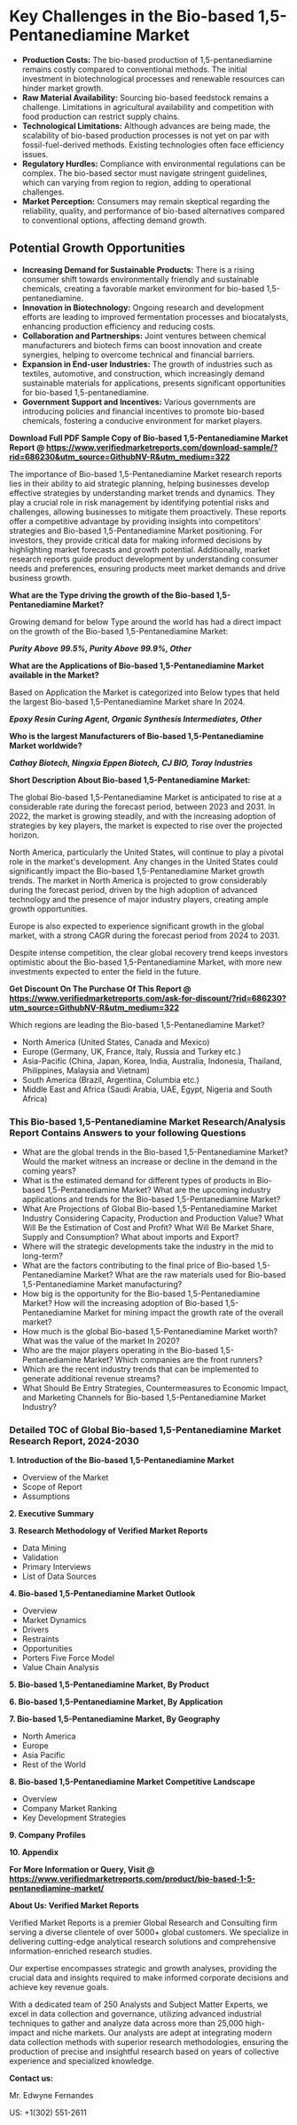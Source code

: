 <p class=""><h1>Key Challenges in the Bio-based 1,5-Pentanediamine Market</h1><ul>    <li><strong>Production Costs:</strong> The bio-based production of 1,5-pentanediamine remains costly compared to conventional methods. The initial investment in biotechnological processes and renewable resources can hinder market growth.</li>    <li><strong>Raw Material Availability:</strong> Sourcing bio-based feedstock remains a challenge. Limitations in agricultural availability and competition with food production can restrict supply chains.</li>    <li><strong>Technological Limitations:</strong> Although advances are being made, the scalability of bio-based production processes is not yet on par with fossil-fuel-derived methods. Existing technologies often face efficiency issues.</li>    <li><strong>Regulatory Hurdles:</strong> Compliance with environmental regulations can be complex. The bio-based sector must navigate stringent guidelines, which can varying from region to region, adding to operational challenges.</li>    <li><strong>Market Perception:</strong> Consumers may remain skeptical regarding the reliability, quality, and performance of bio-based alternatives compared to conventional options, affecting demand growth.</li></ul><h2>Potential Growth Opportunities</h2><ul>    <li><strong>Increasing Demand for Sustainable Products:</strong> There is a rising consumer shift towards environmentally friendly and sustainable chemicals, creating a favorable market environment for bio-based 1,5-pentanediamine.</li>    <li><strong>Innovation in Biotechnology:</strong> Ongoing research and development efforts are leading to improved fermentation processes and biocatalysts, enhancing production efficiency and reducing costs.</li>    <li><strong>Collaboration and Partnerships:</strong> Joint ventures between chemical manufacturers and biotech firms can boost innovation and create synergies, helping to overcome technical and financial barriers.</li>    <li><strong>Expansion in End-user Industries:</strong> The growth of industries such as textiles, automotive, and construction, which increasingly demand sustainable materials for applications, presents significant opportunities for bio-based 1,5-pentanediamine.</li>    <li><strong>Government Support and Incentives:</strong> Various governments are introducing policies and financial incentives to promote bio-based chemicals, fostering a conducive environment for market players.</li></ul></p><p class=""><strong>Download Full PDF Sample Copy of Bio-based 1,5-Pentanediamine Market Report @ <a href="https://www.verifiedmarketreports.com/download-sample/?rid=686230&utm_source=GithubNV-R&utm_medium=322" target="_blank">https://www.verifiedmarketreports.com/download-sample/?rid=686230&utm_source=GithubNV-R&utm_medium=322</a></strong></p><p>The importance of&nbsp;Bio-based 1,5-Pentanediamine Market research reports lies in their ability to aid strategic planning, helping businesses develop effective strategies by understanding market trends and dynamics. They play a crucial role in risk management by identifying potential risks and challenges, allowing businesses to mitigate them proactively. These reports offer a competitive advantage by providing insights into competitors' strategies and Bio-based 1,5-Pentanediamine Market positioning. For investors, they provide critical data for making informed decisions by highlighting market forecasts and growth potential. Additionally, market research reports guide product development by understanding consumer needs and preferences, ensuring products meet market demands and drive business growth.</p><p><strong>What are the&nbsp;Type driving the growth of the Bio-based 1,5-Pentanediamine Market?</strong></p><p id="" class="">Growing demand for below Type around the world has had a direct impact on the growth of the Bio-based 1,5-Pentanediamine Market:</p><p class=""><em><strong>Purity Above 99.5%, Purity Above 99.9%, Other</strong></em></p><p class=""><strong>What are the&nbsp;Applications&nbsp;of Bio-based 1,5-Pentanediamine Market available in the Market?</strong></p><p id="" class="">Based on Application the Market is categorized into Below types that held the largest Bio-based 1,5-Pentanediamine Market share In 2024.</p><p class=""><em><strong>Epoxy Resin Curing Agent, Organic Synthesis Intermediates, Other</strong></em></p><p class=""><strong>Who is the largest Manufacturers of Bio-based 1,5-Pentanediamine Market worldwide?</strong></p><p><em><strong>Cathay Biotech, Ningxia Eppen Biotech, CJ BIO, Toray Industries</strong></em></p><p id="" class=""><strong>Short Description About Bio-based 1,5-Pentanediamine Market:</strong></p><p>The global Bio-based 1,5-Pentanediamine Market is anticipated to rise at a considerable rate during the forecast period, between 2023 and 2031. In 2022, the market is growing steadily, and with the increasing adoption of strategies by key players, the market is expected to rise over the projected horizon.</p><p>North America, particularly the United States, will continue to play a pivotal role in the market's development. Any changes in the United States could significantly impact the Bio-based 1,5-Pentanediamine Market growth trends. The market in North America is projected to grow considerably during the forecast period, driven by the high adoption of advanced technology and the presence of major industry players, creating ample growth opportunities.</p><p>Europe is also expected to experience significant growth in the global market, with a strong CAGR during the forecast period from 2024 to 2031.</p><p>Despite intense competition, the clear global recovery trend keeps investors optimistic about the Bio-based 1,5-Pentanediamine Market, with more new investments expected to enter the field in the future.</p><p id="" class=""><strong>Get Discount On The Purchase Of This Report @ <a href="https://www.verifiedmarketreports.com/ask-for-discount/?rid=686230?utm_source=GithubNV-R&utm_medium=322" target="_blank">https://www.verifiedmarketreports.com/ask-for-discount/?rid=686230?utm_source=GithubNV-R&utm_medium=322</a></strong></p><p class="">Which regions are leading the Bio-based 1,5-Pentanediamine Market?</p><ul><li>North America (United States, Canada and Mexico)</li><li>Europe (Germany, UK, France, Italy, Russia and Turkey etc.)</li><li>Asia-Pacific (China, Japan, Korea, India, Australia, Indonesia, Thailand, Philippines, Malaysia and Vietnam)</li><li>South America (Brazil, Argentina, Columbia etc.)</li><li>Middle East and Africa (Saudi Arabia, UAE, Egypt, Nigeria and South Africa)</li></ul><h3 id="" class="">This Bio-based 1,5-Pentanediamine Market Research/Analysis Report Contains Answers to your following Questions</h3><ul><li>What are the global trends in the Bio-based 1,5-Pentanediamine Market? Would the market witness an increase or decline in the demand in the coming years?</li><li>What is the estimated demand for different types of products in Bio-based 1,5-Pentanediamine Market? What are the upcoming industry applications and trends for the Bio-based 1,5-Pentanediamine Market?</li><li>What Are Projections of Global Bio-based 1,5-Pentanediamine Market Industry Considering Capacity, Production and Production Value? What Will Be the Estimation of Cost and Profit? What Will Be Market Share, Supply and Consumption? What about imports and Export?</li><li>Where will the strategic developments take the industry in the mid to long-term?</li><li>What are the factors contributing to the final price of Bio-based 1,5-Pentanediamine Market? What are the raw materials used for Bio-based 1,5-Pentanediamine Market manufacturing?</li><li>How big is the opportunity for the Bio-based 1,5-Pentanediamine Market? How will the increasing adoption of Bio-based 1,5-Pentanediamine Market for mining impact the growth rate of the overall market?</li><li>How much is the global Bio-based 1,5-Pentanediamine Market worth? What was the value of the market In 2020?</li><li>Who are the major players operating in the Bio-based 1,5-Pentanediamine Market? Which companies are the front runners?</li><li>Which are the recent industry trends that can be implemented to generate additional revenue streams?</li><li>What Should Be Entry Strategies, Countermeasures to Economic Impact, and Marketing Channels for Bio-based 1,5-Pentanediamine Market Industry?</li></ul><h3 id="" class="">Detailed TOC of Global Bio-based 1,5-Pentanediamine Market Research Report, 2024-2030</h3><p id="" class=""><strong>1. Introduction of the Bio-based 1,5-Pentanediamine Market</strong></p><ul><li>Overview of the Market</li><li>Scope of Report</li><li>Assumptions</li></ul><p id="" class=""><strong>2. Executive Summary</strong></p><p id="" class=""><strong>3. Research Methodology of Verified Market Reports</strong></p><ul><li>Data Mining</li><li>Validation</li><li>Primary Interviews</li><li>List of Data Sources</li></ul><p id="" class=""><strong>4. Bio-based 1,5-Pentanediamine Market Outlook</strong></p><ul><li>Overview</li><li>Market Dynamics</li><li>Drivers</li><li>Restraints</li><li>Opportunities</li><li>Porters Five Force Model</li><li>Value Chain Analysis</li></ul><p id="" class=""><strong>5. Bio-based 1,5-Pentanediamine Market, By Product</strong></p><p id="" class=""><strong>6. Bio-based 1,5-Pentanediamine Market, By Application</strong></p><p id="" class=""><strong>7. Bio-based 1,5-Pentanediamine Market, By Geography</strong></p><ul><li>North America</li><li>Europe</li><li>Asia Pacific</li><li>Rest of the World</li></ul><p id="" class=""><strong>8. Bio-based 1,5-Pentanediamine Market Competitive Landscape</strong></p><ul><li>Overview</li><li>Company Market Ranking</li><li>Key Development Strategies</li></ul><p id="" class=""><strong>9. Company Profiles</strong></p><p id="" class=""><strong>10. Appendix</strong></p><p id="" class=""><strong>For More Information or Query, Visit @ <a href="https://www.verifiedmarketreports.com/product/bio-based-1-5-pentanediamine-market/" target="_blank">https://www.verifiedmarketreports.com/product/bio-based-1-5-pentanediamine-market/</a></strong></p><p id="" class=""><strong>About Us: Verified Market Reports</strong></p><p id="" class="">Verified Market Reports is a premier Global Research and Consulting firm serving a diverse clientele of over 5000+ global customers. We specialize in delivering cutting-edge analytical research solutions and comprehensive information-enriched research studies.</p><p id="" class="">Our expertise encompasses strategic and growth analyses, providing the crucial data and insights required to make informed corporate decisions and achieve key revenue goals.</p><p id="" class="">With a dedicated team of 250 Analysts and Subject Matter Experts, we excel in data collection and governance, utilizing advanced industrial techniques to gather and analyze data across more than 25,000 high-impact and niche markets. Our analysts are adept at integrating modern data collection methods with superior research methodologies, ensuring the production of precise and insightful research based on years of collective experience and specialized knowledge.</p><p id="" class=""><strong>Contact us:</strong></p><p id="" class="">Mr. Edwyne Fernandes</p><p id="" class="">US: +1(302) 551-2611</p>